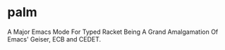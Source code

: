 palm
====

A Major Emacs Mode For Typed Racket
Being A Grand Amalgamation Of
Emacs' Geiser, ECB and CEDET.